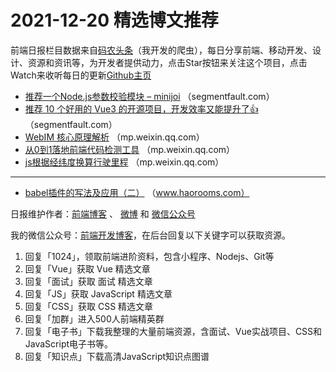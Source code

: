 # 2021-12-20 精选博文推荐

前端日报栏目数据来自[码农头条](http://hao.caibaojian.com.cn/)（我开发的爬虫），每日分享前端、移动开发、设计、资源和资讯等，为开发者提供动力，点击Star按钮来关注这个项目，点击Watch来收听每日的更新[Github主页](https://github.com/kujian/frontendDaily)
* [推荐一个Node.js参数校验模块 &#8211; minijoi](https://segmentfault.com/a/1190000041128425) （segmentfault.com）
* [推荐 10 个好用的 Vue3 的开源项目，开发效率又能提升了👍](https://segmentfault.com/a/1190000041144429) （segmentfault.com）
* [WebIM 核心原理解析](https://mp.weixin.qq.com/s?__biz=MzI2MjcxNTQ0Nw==&mid=2247497472&idx=1&sn=7758f5ac162103e03b7bdda675b9af2f) （mp.weixin.qq.com）
* [从0到1落地前端代码检测工具](https://mp.weixin.qq.com/s?__biz=MzA4Nzg0MDM5Nw==&mid=2247508319&idx=1&sn=d4735afc3e264f208bf9db70fc427b73) （mp.weixin.qq.com）
* [js根据经纬度换算行驶里程](https://mp.weixin.qq.com/s/usOrMRjT02MyTaHiA3Vbmg) （mp.weixin.qq.com）

***
* [babel插件的写法及应用（二）](https://www.haorooms.com/post/babel_plugin_usein) （www.haorooms.com）

日报维护作者：[前端博客](http://caibaojian.com.cn/) 、 [微博](http://weibo.com/kujian) 和 [微信公众号](https://open.weixin.qq.com/qr/code?username=caibaojian_com)

我的微信公众号：[前端开发博客](https://open.weixin.qq.com/qr/code?username=caibaojian_com)，在后台回复以下关键字可以获取资源。

1. 回复「1024」，领取前端进阶资料，包含小程序、Nodejs、Git等
2. 回复「Vue」获取 Vue 精选文章
3. 回复「面试」获取 面试 精选文章
4. 回复「JS」获取 JavaScript 精选文章
5. 回复「CSS」获取 CSS 精选文章
6. 回复「加群」进入500人前端精英群
7. 回复「电子书」下载我整理的大量前端资源，含面试、Vue实战项目、CSS和JavaScript电子书等。
8. 回复「知识点」下载高清JavaScript知识点图谱